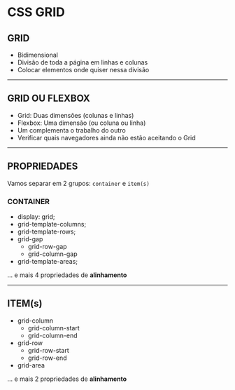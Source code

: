 # CSS GRID


## GRID

 - Bidimensional
 - Divisão de toda a página em linhas e colunas
 - Colocar elementos onde quiser nessa divisão

---

## GRID OU FLEXBOX

 - Grid: Duas dimensões (colunas e linhas)
 - Flexbox: Uma dimensão (ou coluna ou linha)
  - Um complementa o trabalho do outro
- Verificar quais navegadores ainda não estão aceitando o Grid


---

## PROPRIEDADES


Vamos separar em 2 grupos:
`container` e `item(s)`


### CONTAINER

 - display: grid;
 - grid-template-columns;
 - grid-template-rows;
 - grid-gap
    - grid-row-gap
    - grid-column-gap
 - grid-template-areas;

 ... e mais 4 propriedades de **alinhamento**


---
## ITEM(s)

 - grid-column
    - grid-column-start
    - grid-column-end
 - grid-row
    - grid-row-start
    - grid-row-end
 - grid-area

 ... e mais 2 propriedades de **alinhamento**